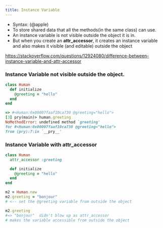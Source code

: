```yaml
---
title: Instance Variable
---
```


- Syntax: (@apple)
- To store shared data that all the methods(in the same class) can use.
- An instance variable is not visible outside the object it is in.
- But when you create an **attr_accessor**, it creates an instance variable and also makes it visible (and editable) outside the object

https://stackoverflow.com/questions/12924080/difference-between-instance-variable-and-attr-accessor

### Instance Variable not visible outside the object.
```rb
class Human
  def initialize
    @greeting = "hello"
  end
end

=> #<Human:0x00007faaf10ca730 @greeting="hello">
[3] pry(main)> human.greeting
NoMethodError: undefined method `greeting'
for #<Human:0x00007faaf10ca730 @greeting="hello">
from (pry):7:in `__pry__'
```

### Instance Variable with attr_accessor
```rb
class Human
  attr_accessor :greeting

  def initialize
    @greeting = "hello"
  end
end

m2 = Human.new
m2.greeting = "bonjour"
# <-- set the @greeting variable from outside the object

m2.greeting
#=> "bonjour"  didn't blow up as attr_accessor
# makes the variable accessible from outside the object
```